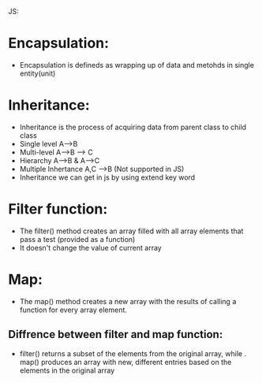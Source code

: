 JS:

Encapsulation:
==============
+  Encapsulation is defineds as wrapping up of data and metohds in single entity(unit)


Inheritance:
============

+ Inheritance is the process of acquiring data from parent class to child class
+ Single level A-->B
+ Multi-level A-->B --> C
+ Hierarchy  A-->B & A-->C
+ Multiple Inhertance A,C -->B (Not supported in JS)
+ Inheritance we can get in js by using extend key word

Filter function:
=================

+ The filter() method creates an array filled with all array elements that pass a test (provided as a function)
+ It doesn't change the value of current array

Map:
====
+ The map() method creates a new array with the results of calling a function for every array element.

Diffrence between filter and map function:
------------------------------------------
 + filter() returns a subset of the elements from the original array, while . map() produces an array with new, different entries based on the elements in the original array
